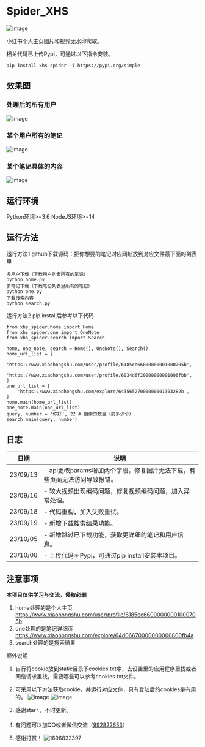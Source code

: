 # Spider_XHS
![image](https://img.shields.io/badge/cv_cat-Spider_XHS-blue)

小红书个人主页图片和视频无水印爬取。

相关代码已上传Pypi，可通过以下指令安装。
```
pip install xhs-spider -i https://pypi.org/simple
```

## 效果图
### 处理后的所有用户
![image](https://github.com/cv-cat/Spider_XHS/assets/94289429/00902dbd-4da1-45bc-90bb-19f5856a04ad)
### 某个用户所有的笔记
![image](https://github.com/cv-cat/Spider_XHS/assets/94289429/880884e8-4a1d-4dc1-a4dc-e168dd0e9896)
### 某个笔记具体的内容
![image](https://github.com/cv-cat/Spider_XHS/assets/94289429/d17f3f4e-cd44-4d3a-b9f6-d880da626cc8)


## 运行环境
Python环境>=3.6
NodeJS环境>=14

## 运行方法
运行方法1 github下载源码：把你想要的笔记对应网址放到对应文件最下面的列表里
```
多用户下载（下载用户列表所有的笔记）
python home.py
多笔记下载（下载笔记列表里所有的笔记）
python one.py
下载搜索内容
python search.py
```

运行方法2 pip install后参考以下代码
```
from xhs_spider.home import Home
from xhs_spider.one import OneNote
from xhs_spider.search import Search

home, one_note, search = Home(), OneNote(), Search()
home_url_list = [
    'https://www.xiaohongshu.com/user/profile/6185ce66000000001000705b',
    'https://www.xiaohongshu.com/user/profile/6034d6f20000000001006fbb',
]
one_url_list = [
    'https://www.xiaohongshu.com/explore/64356527000000001303282b',
]
home.main(home_url_list)
one_note.main(one_url_list)
query, number = '你好', 22 # 搜索的数量（前多少个）
search.main(query, number)
```
## 日志
   
| 日期       | 说明                                   |
| -------- | ------------------------------------ |
| 23/09/13 | - api更改params增加两个字段，修复图片无法下载，有些页面无法访问导致报错。 |
| 23/09/16 | - 较大视频出现编码问题，修复视频编码问题，加入异常处理。 |
| 23/09/18 | - 代码重构，加入失败重试。 |
| 23/09/19 | - 新增下载搜索结果功能。 |
| 23/10/05 | - 新增跳过已下载功能，获取更详细的笔记和用户信息。|
| 23/10/08 | - 上传代码☞Pypi，可通过pip install安装本项目。|


## 注意事项
**本项目仅供学习与交流，侵权必删**

1. home处理的是个人主页 https://www.xiaohongshu.com/user/profile/6185ce66000000001000705b
2. one处理的是笔记详细页 https://www.xiaohongshu.com/explore/64d06670000000000800fb4a
3. search处理的是搜索结果

额外说明
1. 自行将cookie放到static目录下cookies.txt中，去设置里的应用程序里找或者网络请求里找，需要哪些可以参考cookies.txt文件。
2. 可采用以下方法获取cookie，并运行对应文件，只有登陆后的cookies是有用的。
![image](https://github.com/cv-cat/Spider_XHS/assets/94289429/e2ceaa15-defc-4d41-a6db-4a9d3f3055e4)
![image](https://github.com/cv-cat/Spider_XHS/assets/94289429/78e791a6-ba51-455a-a438-3c829db5c387)

3. 感谢star⭐，不时更新。
4. 有问题可以加QQ或者微信交流（[992822653](tencent://message/?uin=992822653&Site=qq&Menu=yes)）
5. 感谢打赏！ ![1696832397](https://github.com/cv-cat/Spider_XHS/assets/94289429/8f8be018-ca1a-47d4-ac86-92b57439d70e)

